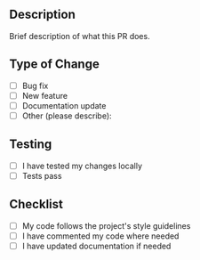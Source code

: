 ## Description

Brief description of what this PR does.

## Type of Change

- [ ] Bug fix
- [ ] New feature
- [ ] Documentation update
- [ ] Other (please describe):

## Testing

- [ ] I have tested my changes locally
- [ ] Tests pass

## Checklist

- [ ] My code follows the project's style guidelines
- [ ] I have commented my code where needed
- [ ] I have updated documentation if needed